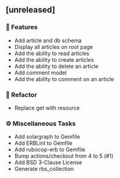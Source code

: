 ## [unreleased]

### 🚀 Features

- Add article and db schema
- Display all articles on root page
- Add the ability to read articles
- Add the ability to create articles
- Add the ability to delete an article
- Add comment model
- Add the ability to comment on an article

### 🚜 Refactor

- Replace get with resource

### ⚙️ Miscellaneous Tasks

- Add solargraph to Gemfile
- Add ERBLint to Gemfile
- Add rubocop-erb to Gemfile
- Bump actions/checkout from 4 to 5 (#1)
- Add BSD 3-Clause License
- Generate rbs_collection
